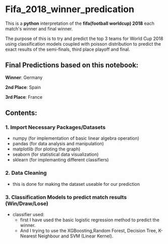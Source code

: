 # Fifa_2018_winner_predication
This is a **python** interpretation of the **fifa(football worldcup) 2018** each match's winner and final winner.

The purpose of this is to try and predict the top 3 teams for World Cup 2018 using classification models coupled with poisson distribution to predict the exact results of the semi-finals, third place playoff and final. 

## **Final Predictions based on this notebook:**

**Winner**: Germany

**2nd Place**: Spain

**3rd Place**: France


## **Contents:**

### **1. Import Necessary Packages/Datasets** 
- numpy (for implementation of basic linear algebra operation)
- pandas (for data analysis and manipulation)
- matplotlib (for ploting the graph)
- seaborn (for statistical data visualization)
- sklearn (for implemanting different classifiers)
### **2. Data Cleaning**
- this is done for making the dataset useable for our prediction

### **3. Classification Models to predict match results (Win/Draw/Lose)**
- classifier used:
  - first I have used the basic logistic regression method to predict the winner.
  - And I trying to use the XGBoosting,Random Forest, Decision Tree, K-Nearest Neighbour and SVM (Linear Kernel).
